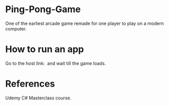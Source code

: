 # Ping-Pong-Game
One of the earliest arcade game remade for one player to play on a modern computer.

# How to run an app
Go to the host link:  and wait till the game loads.

# References
Udemy C# Masterclass course.
